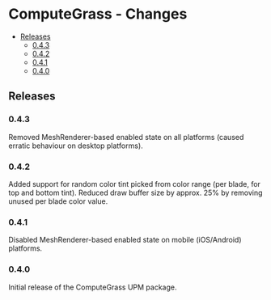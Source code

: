﻿# ComputeGrass - Changes

<!--TOC-->
  - [Releases](#releases)
    - [0.4.3](#0.4.3)
    - [0.4.2](#0.4.2)
    - [0.4.1](#0.4.1)
    - [0.4.0](#0.4.0)
<!--/TOC-->

## Releases
### 0.4.3
Removed MeshRenderer-based enabled state on all platforms (caused erratic behaviour on desktop platforms).

### 0.4.2
Added support for random color tint picked from color range (per blade, for top and bottom tint).
Reduced draw buffer size by approx. 25% by removing unused per blade color value.

### 0.4.1
Disabled MeshRenderer-based enabled state on mobile (iOS/Android) platforms.

### 0.4.0
Initial release of the ComputeGrass UPM package.
